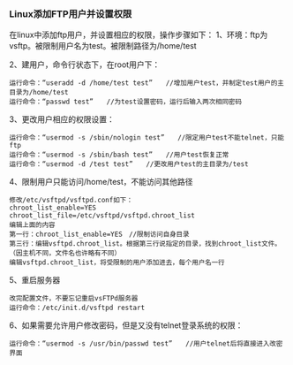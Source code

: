 ### Linux添加FTP用户并设置权限

在linux中添加ftp用户，并设置相应的权限，操作步骤如下：
1、环境：ftp为vsftp。被限制用户名为test。被限制路径为/home/test
 
2、建用户，命令行状态下，在root用户下：
    
    运行命令：“useradd -d /home/test test”　　//增加用户test，并制定test用户的主目录为/home/test
    运行命令：“passwd test”　　//为test设置密码，运行后输入两次相同密码
    
3、更改用户相应的权限设置：
    
    运行命令：“usermod -s /sbin/nologin test”　　//限定用户test不能telnet，只能ftp
    运行命令：“usermod -s /sbin/bash test”　　//用户test恢复正常
    运行命令：“usermod -d /test test”　　//更改用户test的主目录为/test

4、限制用户只能访问/home/test，不能访问其他路径
   
    修改/etc/vsftpd/vsftpd.conf如下：
    chroot_list_enable=YES
    chroot_list_file=/etc/vsftpd/vsftpd.chroot_list
    编辑上面的内容
    第一行：chroot_list_enable=YES　//限制访问自身目录
    第三行：编辑vsftpd.chroot_list。根据第三行说指定的目录，找到chroot_list文件。（因主机不同，文件名也许略有不同）
    编辑vsftpd.chroot_list，将受限制的用户添加进去，每个用户名一行

5、重启服务器

    改完配置文件，不要忘记重启vsFTPd服务器
    运行命令：/etc/init.d/vsftpd restart

6、如果需要允许用户修改密码，但是又没有telnet登录系统的权限：

    运行命令：“usermod -s /usr/bin/passwd test”　　//用户telnet后将直接进入改密界面
